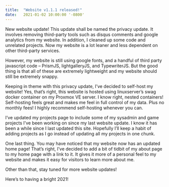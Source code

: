 ```yaml
---
title:  "Website v1.1.1 released!"
date:   2021-01-02 10:00:00 '-0800'
---
```


New website update! This update shall be named the privacy update. It involves removing third-party tools such as disqus comments and google analytics from my website. In addition, I cleaned up some code and unrelated projects. Now my website is a lot leaner and less dependent on other third-party services.

However, my website is still using google fonts, and a handful of third party javascript code – PrismJS, lightgalleryJS, and TypewriterJS. But the good thing is that all of these are extremely lightweight and my website should still be extremely snappy.

Keeping in theme with this privacy update, I’ve decided to self-host my website! Yes, that’s right, this website is hosted using linuxserver’s swag docker container on my Proxmox VE server. I know right, nested containers! Self-hosting feels great and makes me feel in full control of my data. Plus no monthly fees! I highly recommend self-hosting whenever you can.

I’ve updated my projects page to include some of my sysadmin and game projects I’ve been working on since my last website update. I know it has been a while since I last updated this site. Hopefully I’ll keep a habit of adding projects as I go instead of updating all my projects in one chunk.

One last thing. You may have noticed that my website now has an updated home page! That’s right, I’ve decided to add a bit of tidbit of my about page to my home page with a link to it. It gives it more of a personal feel to my website and makes it easy for visitors to learn more about me.

Other than that, stay tuned for more website updates!

Here’s to having a bright 2021!
